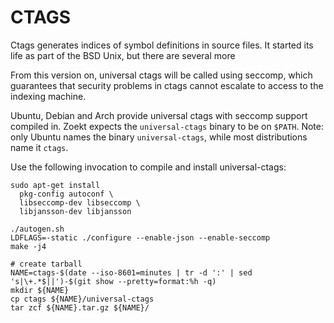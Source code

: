 
CTAGS
=====

Ctags generates indices of symbol definitions in source files. It
started its life as part of the BSD Unix, but there are several more

From this version on, universal ctags will be called using seccomp,
which guarantees that security problems in ctags cannot escalate to
access to the indexing machine.

Ubuntu, Debian and Arch provide universal ctags with seccomp support
compiled in. Zoekt expects the `universal-ctags` binary to be on
`$PATH`. Note: only Ubuntu names the binary `universal-ctags`, while
most distributions name it `ctags`.

Use the following invocation to compile and install universal-ctags:

```
sudo apt-get install
  pkg-config autoconf \
  libseccomp-dev libseccomp \
  libjansson-dev libjansson 

./autogen.sh
LDFLAGS=-static ./configure --enable-json --enable-seccomp
make -j4

# create tarball
NAME=ctags-$(date --iso-8601=minutes | tr -d ':' | sed 's|\+.*$||')-$(git show --pretty=format:%h -q)
mkdir ${NAME}
cp ctags ${NAME}/universal-ctags
tar zcf ${NAME}.tar.gz ${NAME}/
```
